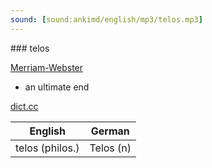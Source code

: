 ```yaml
---
sound: [sound:ankimd/english/mp3/telos.mp3]
---
```


\### telos

[Merriam-Webster](https://www.merriam-webster.com/dictionary/telos)

- an ultimate end

[dict.cc](https://www.dict.cc/telos)

| English        | German       |
| -------------- | ------------ |
| telos (philos.) | Telos (n) |
